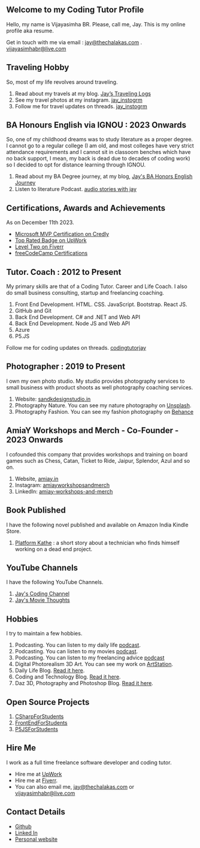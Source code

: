 ## Welcome to my Coding Tutor Profile

Hello, my name is Vijayasimha BR. Please, call me, Jay. This is my online profile aka resume. 

Get in touch with me via email : jay@thechalakas.com . vijayasimhabr@live.com

## Traveling Hobby

So, most of my life revolves around traveling.

1. Read about my travels at my blog. [Jay’s Traveling Logs](https://vijayasimhabr.medium.com/list/jays-traveling-logs-9175beaccfc4)
2. See my travel photos at my instagram. [jay_instogrm](https://www.instagram.com/jay_instogrm/)
3. Follow me for travel updates on threads. [jay_instogrm](https://www.threads.net/@jay_instogrm)

## BA Honours English via IGNOU : 2023 Onwards

So, one of my childhood dreams was to study literature as a proper degree. I cannot go to a regular college (I am old, and most colleges have very strict attendance requirements and I cannot sit in classoom benches which have no back support, I mean, my back is dead due to decades of coding work) so I decided to opt for distance learning through IGNOU. 

1. Read about my BA Degree journey, at my blog, [Jay's BA Honors English Journey](https://vijayasimhabr.medium.com/list/jays-ba-honors-english-journey-4dc058fb0753)
2. Listen to literature Podcast. [audio stories with jay](https://audiostorieswithjay.substack.com/podcast)

## Certifications, Awards and Achievements

As on December 11th 2023.

* [Microsoft MVP Certification on Credly](https://www.credly.com/badges/cec537a7-2e68-4f37-9f4d-c028e6828085/public_url)
* [Top Rated Badge on UpWork](https://www.upwork.com/fl/vijayasimhabr)
* [Level Two on Fiverr](https://www.fiverr.com/jay_codeguy)
* [freeCodeCamp Certifications](https://www.freecodecamp.org/jay_tutor)

## Tutor. Coach : 2012 to Present

My primary skills are that of a Coding Tutor. Career and Life Coach. I also do small business consulting, startup and freelancing coaching.

1. Front End Development. HTML. CSS. JavaScript. Bootstrap. React JS.
1. GitHub and Git
1. Back End Development. C# and .NET and Web API
2. Back End Development. Node JS and Web API
1. Azure
1. P5.JS

Follow me for coding updates on threads. [codingtutorjay](https://www.threads.net/@codingtutorjay)

## Photographer : 2019 to Present

I own my own photo studio. My studio provides photography services to small business with product shoots as well photography coaching services. 

1. Website: [sandkdesignstudio.in](https://sandkdesignstudio.in)
1. Photography Nature. You can see my nature photography on [Unsplash](https://unsplash.com/@jay_neeruhaaku).
1. Photography Fashion. You can see my fashion photography on [Behance](https://www.behance.net/vijayasimhabr)

## AmiaY Workshops and Merch - Co-Founder - 2023 Onwards

I cofounded this company that provides workshops and training on board games such as Chess, Catan, Ticket to Ride, Jaipur, Splendor, Azul and so on.

1. Website, [amiay.in](http://amiay.in)
2. Instagram: [amiayworkshopsandmerch](instagram.com/amiayworkshopsandmerch)
3. LinkedIn: [amiay-workshops-and-merch](https://www.linkedin.com/company/amiay-workshops-and-merch/)

## Book Published

I have the following novel published and available on Amazon India Kindle Store. 

1. [Platform Kathe](https://amzn.eu/d/3v4FPCt) : a short story about a technician who finds himself working on a dead end project.

## YouTube Channels

I have the following YouTube Channels.

1. [Jay's Coding Channel](https://www.youtube.com/channel/UCJJVulg4J7POMdX0veuacXw)
2. [Jay's Movie Thoughts](https://www.youtube.com/channel/UCQbiE3FFa6FIHKqJ7CRvKaA)

## Hobbies

I try to maintain a few hobbies.

1. Podcasting. You can listen to my daily life [podcast](https://stories.thechalakas.com/listen-to-podcast/).
1. Podcasting. You can listen to my movies [podcast](https://sandkdesignstudio.in/jays-movie-podcast/).
2. Podcasting. You can listen to my freelancing advice [podcast](https://freelancingstories.substack.com/podcast)
1. Digital Photorealism 3D Art. You can see my work on [ArtStation](https://www.artstation.com/jay_kalenildana).
1. Daily Life Blog. [Read it here](https://medium.com/the-sanguine-tech-trainer).
1. Coding and Technology Blog. [Read it here](https://medium.com/projectwt).
1. Daz 3D, Photography and Photoshop Blog. [Read it here](https://medium.com/random-pink-hula).

## Open Source Projects

1. [CSharpForStudents](https://github.com/Jay-study-nildana/CSharpForStudents)
1. [FrontEndForStudents](https://github.com/Jay-study-nildana/FrontEndForStudents)
1. [P5JSForStudents](https://github.com/Jay-study-nildana/P5JSForStudents)

## Hire Me

I work as a full time freelance software developer and coding tutor. 

* Hire me at [UpWork](https://www.upwork.com/fl/vijayasimhabr)
* Hire me at [Fiverr](https://www.fiverr.com/jay_codeguy).  
* You can also email me, jay@thechalakas.com or vijayasimhabr@live.com

## Contact Details

- [Github](https://github.com/Jay-study-nildana)
- [Linked In](https://www.linkedin.com/in/vijayasimhabr)
- [Personal website](https://stories.thechalakas.com)
